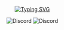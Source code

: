 <p align="center">
  <a href="https://git.io/typing-svg"><img src="https://readme-typing-svg.herokuapp.com?font=Kanit&size=35&duration=2000&pause=500&color=F75C5C&center=true&width=435&lines=Hello+User%2C;Welcome+to+UniversalHQ" alt="Typing SVG" /></a>
<p/>

<p align="center">
  <img alt="Discord" src="https://img.shields.io/discord/912594669785972736?label=UniversalHQ&style=for-the-badge">
  
  <img alt="Discord" src="https://img.shields.io/badge/UniversalHQ-Website-red?style=for-the-badge">
<p/>
